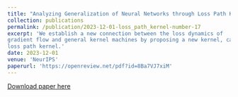 ```yaml
---
title: "Analyzing Generalization of Neural Networks through Loss Path Kernels."
collection: publications
permalink: /publication/2023-12-01-loss_path_kernel-number-17
excerpt: 'We establish a new connection between the loss dynamics of
gradient flow and general kernel machines by proposing a new kernel, called
loss path kernel.'
date: 2023-12-01
venue: 'NeurIPS'
paperurl: 'https://openreview.net/pdf?id=8Ba7VJ7xiM'
---
```


[Download paper here](https://openreview.net/pdf?id=8Ba7VJ7xiM)

